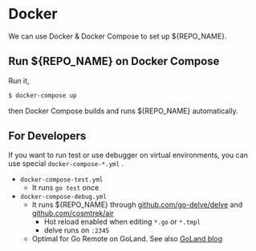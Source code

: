 # Docker

We can use Docker & Docker Compose to set up ${REPO_NAME}.


## Run ${REPO_NAME} on Docker Compose

Run it,

```sh
$ docker-compose up
```

then Docker Compose builds and runs ${REPO_NAME} automatically.


## For Developers

If you want to run test or use debugger on virtual environments, you can use special `docker-compose-*.yml` .

- `docker-compose-test.yml`
    - It runs `go test` once
- `docker-compose-debug.yml`
    - It runs ${REPO_NAME} through [github.com/go-delve/delve](https://github.com/go-delve/delve/) and [github.com/cosmtrek/air](https://github.com/cosmtrek/air/)
        - Hot reload enabled when editing `*.go` or `*.tmpl`
        - delve runs on `:2345`
    - Optimal for Go Remote on GoLand. See also [GoLand blog](https://blog.jetbrains.com/go/2019/02/06/debugging-with-goland-getting-started/#debugging-a-running-application-on-a-remote-machine)
